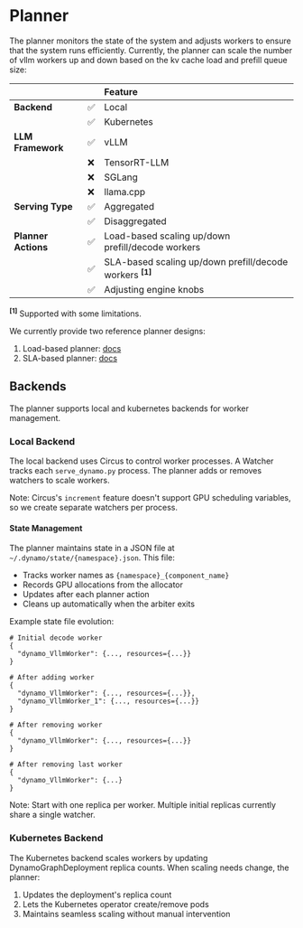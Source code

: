 <!--
SPDX-FileCopyrightText: Copyright (c) 2025 NVIDIA CORPORATION & AFFILIATES. All rights reserved.
SPDX-License-Identifier: Apache-2.0

Licensed under the Apache License, Version 2.0 (the "License");
you may not use this file except in compliance with the License.
You may obtain a copy of the License at

https://www.apache.org/licenses/LICENSE-2.0

Unless required by applicable law or agreed to in writing, software
distributed under the License is distributed on an "AS IS" BASIS,
WITHOUT WARRANTIES OR CONDITIONS OF ANY KIND, either express or implied.
See the License for the specific language governing permissions and
limitations under the License.
-->

# Planner

The planner monitors the state of the system and adjusts workers to ensure that the system runs efficiently. Currently, the planner can scale the number of vllm workers up and down based on the kv cache load and prefill queue size:

|                     |    | Feature           |
| :----------------   | :--| :-----------------|
| **Backend**         | ✅ | Local              |
|                     | ✅ | Kubernetes         |
| **LLM Framework**   | ✅ | vLLM               |
|                     | ❌ | TensorRT-LLM       |
|                     | ❌ | SGLang             |
|                     | ❌ | llama.cpp          |
| **Serving Type**    | ✅ | Aggregated         |
|                     | ✅ | Disaggregated      |
| **Planner Actions** | ✅ | Load-based scaling up/down prefill/decode workers |
|                     | ✅ | SLA-based scaling up/down prefill/decode workers **<sup>[1]</sup>** |
|                     | ✅ | Adjusting engine knobs |

**<sup>[1]</sup>** Supported with some limitations.

We currently provide two reference planner designs:
1. Load-based planner: [docs](load_planner.md)
2. SLA-based planner: [docs](sla_planner.md)

## Backends

The planner supports local and kubernetes backends for worker management.

### Local Backend

The local backend uses Circus to control worker processes. A Watcher tracks each `serve_dynamo.py` process. The planner adds or removes watchers to scale workers.

Note: Circus's `increment` feature doesn't support GPU scheduling variables, so we create separate watchers per process.

#### State Management

The planner maintains state in a JSON file at `~/.dynamo/state/{namespace}.json`. This file:
* Tracks worker names as `{namespace}_{component_name}`
* Records GPU allocations from the allocator
* Updates after each planner action
* Cleans up automatically when the arbiter exits

Example state file evolution:
```none
# Initial decode worker
{
  "dynamo_VllmWorker": {..., resources={...}}
}

# After adding worker
{
  "dynamo_VllmWorker": {..., resources={...}},
  "dynamo_VllmWorker_1": {..., resources={...}}
}

# After removing worker
{
  "dynamo_VllmWorker": {..., resources={...}}
}

# After removing last worker
{
  "dynamo_VllmWorker": {...}
}
```

Note: Start with one replica per worker. Multiple initial replicas currently share a single watcher.

### Kubernetes Backend

The Kubernetes backend scales workers by updating DynamoGraphDeployment replica counts. When scaling needs change, the planner:
1. Updates the deployment's replica count
2. Lets the Kubernetes operator create/remove pods
3. Maintains seamless scaling without manual intervention